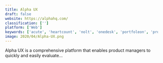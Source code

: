 ```yaml
---
title: Alpha UX
draft: false 
website: https://alphahq.com/
classification: ['']
platform: ['Web']
keywords: ['acute', 'heartcount', 'nolt', 'onedesk', 'portfoleon', 'prodpad', 'roadmap_planner', 'productboard', 'shipit']
image: 2020/04/Alpha-UX.png
---
```

Alpha UX is a comprehensive platform that enables product managers to quickly and easily evaluate...